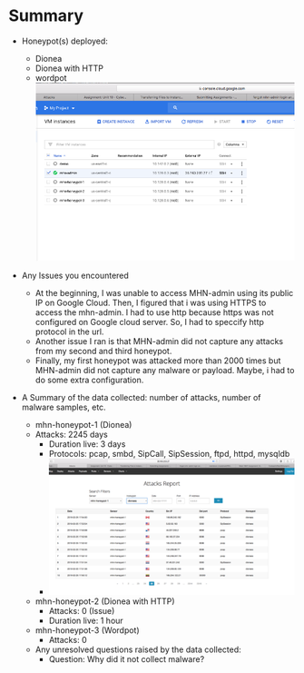 # Summary

* Honeypot(s) deployed:
  * Dionea
  * Dionea with HTTP
  * wordpot
  ![deployed](https://raw.githubusercontent.com/sanginovs/Codepath/master/Week9/Assignment/honeypots.png)
   
* Any Issues you encountered
  * At the beginning, I was unable to access MHN-admin using its public IP on Google Cloud. Then, I figured that i was using HTTPS to access the mhn-admin. I had to use http because https was not configured on Google cloud server. So, I had to speccify http protocol in the url.
  * Another issue I ran is that MHN-admin did not capture any attacks from my second and third honeypot.
  * Finally, my first honeypot was attacked more than 2000 times but MHN-admin did not capture any malware or payload. Maybe, i had to do some extra configuration.  

* A Summary of the data collected: number of attacks, number of malware samples, etc.
   * mhn-honeypot-1 (Dionea)
	* Attacks: 2245 days
        * Duration live: 3 days
        * Protocols: pcap, smbd, SipCall, SipSession, ftpd, httpd, mysqldb
        * ![attacks](https://github.com/sanginovs/Codepath/blob/master/Week9/Assignment/attacks.png)
   * mhn-honeypot-2 (Dionea with HTTP)
        * Attacks: 0 (Issue)
        * Duration live: 1 hour
   * mhn-honeypot-3 (Wordpot)
       * Attacks: 0
   * Any unresolved questions raised by the data collected: 
       * Question: Why did it not collect malware?   
  
